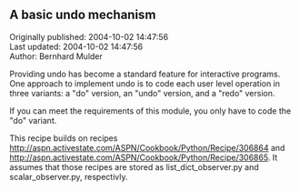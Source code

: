 ## A basic undo mechanism  
Originally published: 2004-10-02 14:47:56  
Last updated: 2004-10-02 14:47:56  
Author: Bernhard Mulder  
  
Providing undo has become a standard feature for interactive programs. One approach to implement undo is to code each user level operation in three variants: a "do" version, an "undo" version, and a "redo" version.

If you can meet the requirements of this module, you only have to code the "do" variant.

This recipe builds on recipes http://aspn.activestate.com/ASPN/Cookbook/Python/Recipe/306864 and http://aspn.activestate.com/ASPN/Cookbook/Python/Recipe/306865. It assumes that those recipes are stored as list_dict_observer.py and scalar_observer.py, respectivly.